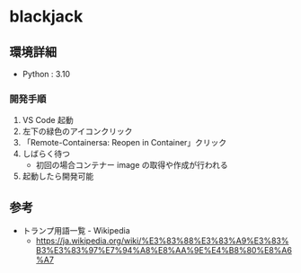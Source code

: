 # blackjack

## 環境詳細

- Python : 3.10

### 開発手順

1. VS Code 起動
2. 左下の緑色のアイコンクリック
3. 「Remote-Containersa: Reopen in Container」クリック
4. しばらく待つ
   - 初回の場合コンテナー image の取得や作成が行われる
5. 起動したら開発可能

## 参考

- トランプ用語一覧 - Wikipedia
  - https://ja.wikipedia.org/wiki/%E3%83%88%E3%83%A9%E3%83%B3%E3%83%97%E7%94%A8%E8%AA%9E%E4%B8%80%E8%A6%A7

